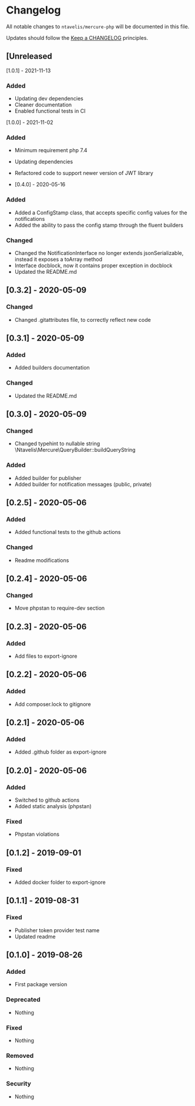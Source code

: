 # Changelog

All notable changes to `ntavelis/mercure-php` will be documented in this file.

Updates should follow the [Keep a CHANGELOG](http://keepachangelog.com/) principles.

## [Unreleased

[1.0.1] - 2021-11-13

### Added
- Updating dev dependencies
- Cleaner documentation
- Enabled functional tests in CI

[1.0.0] - 2021-11-02

### Added
- Minimum requirement php 7.4
- Updating dependencies
- Refactored code to support newer version of JWT library

- [0.4.0] - 2020-05-16

### Added
- Added a ConfigStamp class, that accepts specific config values for the notifications
- Added the ability to pass the config stamp through the fluent builders

### Changed
- Changed the NotificationInterface no longer extends jsonSerializable, instead it exposes a toArray method
- Interface docblock, now it contains proper exception in docblock 
- Updated the README.md

## [0.3.2] - 2020-05-09

### Changed
- Changed .gitattributes file, to correctly reflect new code

## [0.3.1] - 2020-05-09

### Added
- Added builders documentation

### Changed

- Updated the README.md

## [0.3.0] - 2020-05-09

### Changed
- Changed typehint to nullable string \Ntavelis\Mercure\QueryBuilder::buildQueryString

### Added
- Added builder for publisher
- Added builder for notification messages (public, private)

## [0.2.5] - 2020-05-06

### Added
- Added functional tests to the github actions

### Changed
- Readme modifications

## [0.2.4] - 2020-05-06

### Changed
- Move phpstan to require-dev section

## [0.2.3] - 2020-05-06

### Added
- Add files to export-ignore

## [0.2.2] - 2020-05-06

### Added
- Add composer.lock to gitignore

## [0.2.1] - 2020-05-06

### Added
- Added .github folder as export-ignore

## [0.2.0] - 2020-05-06

### Added
- Switched to github actions
- Added static analysis (phpstan)

### Fixed
- Phpstan violations

## [0.1.2] - 2019-09-01

### Fixed
- Added docker folder to export-ignore

## [0.1.1] - 2019-08-31

### Fixed
- Publisher token provider test name
- Updated readme

## [0.1.0] - 2019-08-26
### Added
- First package version

### Deprecated
- Nothing

### Fixed
- Nothing

### Removed
- Nothing

### Security
- Nothing
